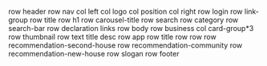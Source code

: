 row header
    row nav
        col left
            col logo
            col position
        col right
            row login
            row link-group
    row title
        row h1
        row carousel-title
    row search
        row category
        row search-bar
    row declaration
        links
row body
    row business
        col card-group*3
            row
                thumbnail
            row text
                title
                desc
    row app
        row title
        row 
        row
    row recommendation-second-house
    row recommendation-community
    row recommendation-new-house
    row slogan
row footer
